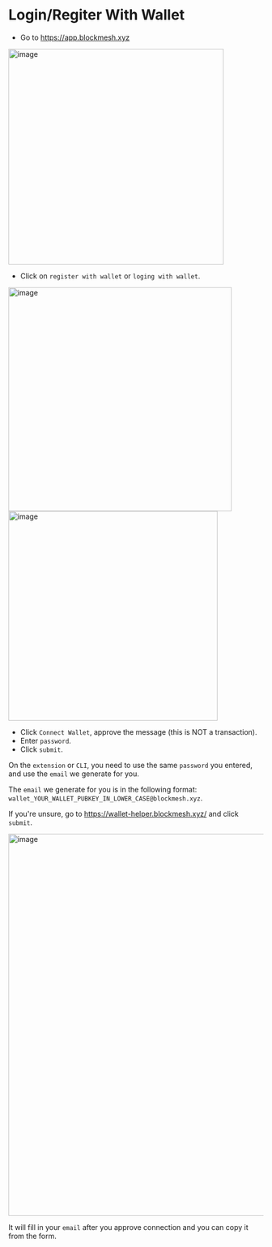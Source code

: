 # Login/Regiter With Wallet

* Go to https://app.blockmesh.xyz

<img width="425" alt="image" src="https://github.com/user-attachments/assets/ed70d871-4694-4ea7-b55a-2a17c98fdd74">


* Click on  `register with wallet` or `loging with wallet`.

<img width="441" alt="image" src="https://github.com/user-attachments/assets/01d78fde-7e4e-4b2b-85ba-c21e0ffaf71f">

<img width="413" alt="image" src="https://github.com/user-attachments/assets/13b5fb15-2f40-449f-bf98-885cd3151b6c">

* Click `Connect Wallet`, approve the message (this is NOT a transaction).
* Enter `password`.
* Click `submit`.


On the `extension` or `CLI`, you need to use the same `password` you entered, and use the `email` we generate for you.

The `email` we generate for you is in the following format:
`wallet_YOUR_WALLET_PUBKEY_IN_LOWER_CASE@blockmesh.xyz`.

If you're unsure, go to https://wallet-helper.blockmesh.xyz/ and click `submit`.

<img width="753" alt="image" src="https://github.com/user-attachments/assets/b8329c58-d3cc-4e0d-952e-7f7558f37d0b">

It will fill in your `email` after you approve connection and you can copy it from the form.
